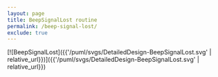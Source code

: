 ```yaml
---
layout: page
title: BeepSignalLost routine
permalink: /beep-signal-lost/
exclude: true
---
```


[![BeepSignalLost]({{'/puml/svgs/DetailedDesign-BeepSignalLost.svg' | relative_url}})]({{'/puml/svgs/DetailedDesign-BeepSignalLost.svg' | relative_url}})
